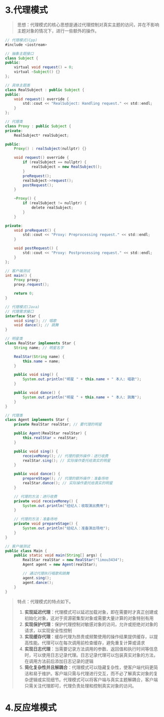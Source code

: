 # 3.代理模式

>   思想：代理模式的核心思想是通过代理控制对真实主题的访问，并在不影响主题对象的情况下，进行一些额外的操作。

```java
// 代理模式(Cpp)
#include <iostream>

// 抽象主题接口
class Subject {
public:
    virtual void request() = 0;
    virtual ~Subject() {}
};

// 具体主题类
class RealSubject : public Subject {
public:
    void request() override {
        std::cout << "RealSubject: Handling request." << std::endl;
    }
};

// 代理类
class Proxy : public Subject {
private:
    RealSubject* realSubject;

public:
    Proxy() : realSubject(nullptr) {}

    void request() override {
        if (realSubject == nullptr) {
            realSubject = new RealSubject();
        }
        preRequest();
        realSubject->request();
        postRequest();
    }

    ~Proxy() {
        if (realSubject != nullptr) {
            delete realSubject;
        }
    }

private:
    void preRequest() {
        std::cout << "Proxy: Preprocessing request." << std::endl;
    }

    void postRequest() {
        std::cout << "Proxy: Postprocessing request." << std::endl;
    }
};

// 客户端测试
int main() {
    Proxy proxy;
    proxy.request();

    return 0;
}

```

```java
// 代理模式(Java)
// 代理需求接口
interface Star {
    void sing(); // 唱歌
    void dance(); // 跳舞
}

// 明星类
class RealStar implements Star {
    String name; // 明星名字

    RealStar(String name) {
        this.name = name;
    }

    public void sing() {
        System.out.println("明星 " + this.name + " 本人: 唱歌");
    }

    public void dance() {
        System.out.println("明星 " + this.name + " 本人: 跳舞");
    }
}

// 代理类
class Agent implements Star {
    private RealStar realStar; // 要代理的明星

    public Agent(RealStar realStar) {
        this.realStar = realStar;
    }

    public void sing() {
        receiveMoney(); // 代理的额外操作：进行收费
        realStar.sing(); // 实际操作委托给真实的明星
    }

    public void dance() {
        prepareStage(); // 代理的额外操作：准备场地
        realStar.dance(); // 实际操作委托给真实的明星
    }

    // 代理的方法：进行收费
    private void receiveMoney() {
        System.out.println("经纪人：收取演出费用");
    }

    // 代理的方法：准备场地
    private void prepareStage() {
        System.out.println("经纪人：准备演出场地");
    }
}

// 客户端测试
public class Main {
    public static void main(String[] args) {
        RealStar realStar = new RealStar("limou3434");
        Agent agent = new Agent(realStar);

        // 通过代理执行唱歌和跳舞
        agent.sing();
        agent.dance();
    }
}
```

>   特点：代理模式的特点如下。
>
>   1.   **实现延迟代理**：代理模式可以延迟加载对象，即在需要时才真正创建或初始化对象，这对于资源密集型对象或需要大量计算的对象特别有用
>   2.   **实现保护代理**：保护代理控制对敏感对象的访问，允许或拒绝对对象的请求，以实现安全性控制
>   3.   **实现缓存代理**：缓存代理为昂贵或频繁使用的操作结果提供缓存，以提高性能。代理可以在每次调用前检查缓存，避免重复计算或请求
>   4.   **实现日志代理**：当需要记录方法调用的参数、返回值和执行时间等信息时，可以使用日志记录代理。日志记录代理可以包装真实对象的方法，在调用方法前后添加日志记录的逻辑
>   5.   **简化复杂性并且解耦合**：代理模式可以隐藏复杂性，使客户端代码更简洁和易于维护。客户端只需与代理进行交互，而不必了解真实对象的复杂逻辑或实现细节。代理模式可以将客户端与真实主题解耦合，客户端只需关注代理即可，代理负责处理和控制真实对象的访问。

# 4.反应堆模式

